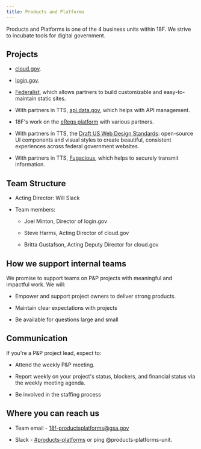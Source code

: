 ```yaml
---
title: Products and Platforms
---
```

Products and Platforms is one of the 4 business units within 18F. We strive to incubate tools for digital government.

## Projects

* [cloud.gov](https://cloud.gov).

* [login.gov](https://pages.18f.gov/identity-intro/).

* [Federalist](https://federalist.18f.gov), which allows partners to build customizable and easy-to-maintain static sites.

* With partners in TTS, [api.data.gov](https://api.data.gov), which helps with API management.

* 18F's work on the [eRegs platform](https://eregs.github.io/) with various partners.

* With partners in TTS, the [Draft US Web Design Standards](https://standards.usa.gov/): open-source UI components and visual styles to create beautiful, consistent experiences across federal government websites.

* With partners in TTS, [Fugacious](https://fugacious.18f.gov/), which helps to securely transmit information.

## Team Structure

* Acting Director: Will Slack

* Team members:

  * Joel Minton, Director of login.gov

  * Steve Harms, Acting Director of cloud.gov

  * Britta Gustafson, Acting Deputy Director for cloud.gov

## How we support internal teams

We promise to support teams on P&P projects with meaningful and impactful work. We will:

* Empower and support project owners to deliver strong products.

* Maintain clear expectations with projects

* Be available for questions large and small

## Communication

If you're a P&P project lead, expect to:

* Attend the weekly P&P meeting.

* Report weekly on your project's status, blockers, and financial status via the weekly meeting agenda.

* Be involved in the staffing process

## Where you can reach us

* Team email - [18f-productsplatforms@gsa.gov](mailto:18f-productsplatforms@gsa.gov)

* Slack - [#products-platforms](https://gsa-tts.slack.com/messages/products-platforms/) or ping @products-platforms-unit.
